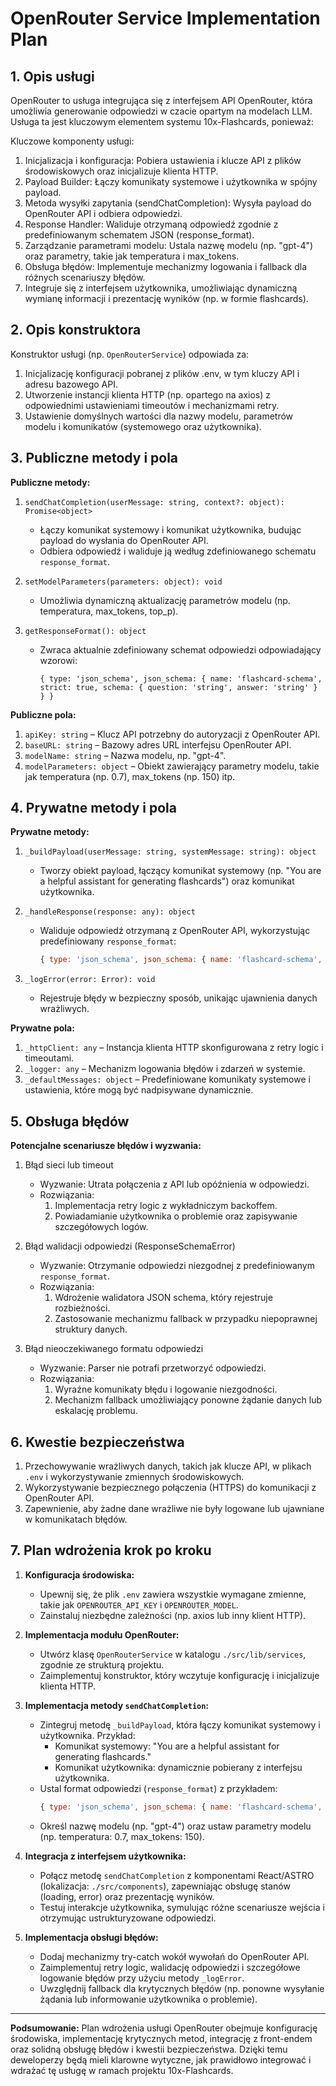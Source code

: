 # OpenRouter Service Implementation Plan

## 1. Opis usługi
OpenRouter to usługa integrująca się z interfejsem API OpenRouter, która umożliwia generowanie odpowiedzi w czacie opartym na modelach LLM. Usługa ta jest kluczowym elementem systemu 10x-Flashcards, ponieważ:

Kluczowe komponenty usługi:
1. Inicjalizacja i konfiguracja: Pobiera ustawienia i klucze API z plików środowiskowych oraz inicjalizuje klienta HTTP.
2. Payload Builder: Łączy komunikaty systemowe i użytkownika w spójny payload.
3. Metoda wysyłki zapytania (sendChatCompletion): Wysyła payload do OpenRouter API i odbiera odpowiedzi.
4. Response Handler: Waliduje otrzymaną odpowiedź zgodnie z predefiniowanym schematem JSON (response_format).
5. Zarządzanie parametrami modelu: Ustala nazwę modelu (np. "gpt-4") oraz parametry, takie jak temperatura i max_tokens.
6. Obsługa błędów: Implementuje mechanizmy logowania i fallback dla różnych scenariuszy błędów.
7. Integruje się z interfejsem użytkownika, umożliwiając dynamiczną wymianę informacji i prezentację wyników (np. w formie flashcards).

## 2. Opis konstruktora
Konstruktor usługi (np. `OpenRouterService`) odpowiada za:

1. Inicjalizację konfiguracji pobranej z plików .env, w tym kluczy API i adresu bazowego API.
2. Utworzenie instancji klienta HTTP (np. opartego na axios) z odpowiednimi ustawieniami timeoutów i mechanizmami retry.
3. Ustawienie domyślnych wartości dla nazwy modelu, parametrów modelu i komunikatów (systemowego oraz użytkownika).

## 3. Publiczne metody i pola
**Publiczne metody:**

1. `sendChatCompletion(userMessage: string, context?: object): Promise<object>`
   - Łączy komunikat systemowy i komunikat użytkownika, budując payload do wysłania do OpenRouter API.
   - Odbiera odpowiedź i waliduje ją według zdefiniowanego schematu `response_format`.

2. `setModelParameters(parameters: object): void`
   - Umożliwia dynamiczną aktualizację parametrów modelu (np. temperatura, max_tokens, top_p).

3. `getResponseFormat(): object`
   - Zwraca aktualnie zdefiniowany schemat odpowiedzi odpowiadający wzorowi:
     ```
     { type: 'json_schema', json_schema: { name: 'flashcard-schema', strict: true, schema: { question: 'string', answer: 'string' } } }
     ```

**Publiczne pola:**

1. `apiKey: string` – Klucz API potrzebny do autoryzacji z OpenRouter API.
2. `baseURL: string` – Bazowy adres URL interfejsu OpenRouter API.
3. `modelName: string` – Nazwa modelu, np. "gpt-4".
4. `modelParameters: object` – Obiekt zawierający parametry modelu, takie jak temperatura (np. 0.7), max_tokens (np. 150) itp.

## 4. Prywatne metody i pola
**Prywatne metody:**

1. `_buildPayload(userMessage: string, systemMessage: string): object`
   - Tworzy obiekt payload, łączący komunikat systemowy (np. "You are a helpful assistant for generating flashcards") oraz komunikat użytkownika.

2. `_handleResponse(response: any): object`
   - Waliduje odpowiedź otrzymaną z OpenRouter API, wykorzystując predefiniowany `response_format`:
     ```javascript
     { type: 'json_schema', json_schema: { name: 'flashcard-schema', strict: true, schema: { question: 'string', answer: 'string' } } }
     ```

3. `_logError(error: Error): void`
   - Rejestruje błędy w bezpieczny sposób, unikając ujawnienia danych wrażliwych.

**Prywatne pola:**

1. `_httpClient: any` – Instancja klienta HTTP skonfigurowana z retry logic i timeoutami.
2. `_logger: any` – Mechanizm logowania błędów i zdarzeń w systemie.
3. `_defaultMessages: object` – Predefiniowane komunikaty systemowe i ustawienia, które mogą być nadpisywane dynamicznie.

## 5. Obsługa błędów
**Potencjalne scenariusze błędów i wyzwania:**

1. Błąd sieci lub timeout
   - Wyzwanie: Utrata połączenia z API lub opóźnienia w odpowiedzi.
   - Rozwiązania:
     1. Implementacja retry logic z wykładniczym backoffem.
     2. Powiadamianie użytkownika o problemie oraz zapisywanie szczegółowych logów.

2. Błąd walidacji odpowiedzi (ResponseSchemaError)
   - Wyzwanie: Otrzymanie odpowiedzi niezgodnej z predefiniowanym `response_format`.
   - Rozwiązania:
     1. Wdrożenie walidatora JSON schema, który rejestruje rozbieżności.
     2. Zastosowanie mechanizmu fallback w przypadku niepoprawnej struktury danych.

4. Błąd nieoczekiwanego formatu odpowiedzi
   - Wyzwanie: Parser nie potrafi przetworzyć odpowiedzi.
   - Rozwiązania:
     1. Wyraźne komunikaty błędu i logowanie niezgodności.
     2. Mechanizm fallback umożliwiający ponowne żądanie danych lub eskalację problemu.

## 6. Kwestie bezpieczeństwa
1. Przechowywanie wrażliwych danych, takich jak klucze API, w plikach `.env` i wykorzystywanie zmiennych środowiskowych.
2. Wykorzystywanie bezpiecznego połączenia (HTTPS) do komunikacji z OpenRouter API.
3. Zapewnienie, aby żadne dane wrażliwe nie były logowane lub ujawniane w komunikatach błędów.


## 7. Plan wdrożenia krok po kroku
1. **Konfiguracja środowiska:**
   - Upewnij się, że plik `.env` zawiera wszystkie wymagane zmienne, takie jak `OPENROUTER_API_KEY` i `OPENROUTER_MODEL`.
   - Zainstaluj niezbędne zależności (np. axios lub inny klient HTTP).

2. **Implementacja modułu OpenRouter:**
   - Utwórz klasę `OpenRouterService` w katalogu `./src/lib/services`, zgodnie ze strukturą projektu.
   - Zaimplementuj konstruktor, który wczytuje konfigurację i inicjalizuje klienta HTTP.

3. **Implementacja metody `sendChatCompletion`:**
   - Zintegruj metodę `_buildPayload`, która łączy komunikat systemowy i użytkownika. Przykład:
     - Komunikat systemowy: "You are a helpful assistant for generating flashcards."
     - Komunikat użytkownika: dynamicznie pobierany z interfejsu użytkownika.
   - Ustal format odpowiedzi (`response_format`) z przykładem:
     ```javascript
     { type: 'json_schema', json_schema: { name: 'flashcard-schema', strict: true, schema: { question: 'string', answer: 'string' } } }
     ```
   - Określ nazwę modelu (np. "gpt-4") oraz ustaw parametry modelu (np. temperatura: 0.7, max_tokens: 150).

4. **Integracja z interfejsem użytkownika:**
   - Połącz metodę `sendChatCompletion` z komponentami React/ASTRO (lokalizacja: `./src/components`), zapewniając obsługę stanów (loading, error) oraz prezentację wyników.
   - Testuj interakcje użytkownika, symulując różne scenariusze wejścia i otrzymując ustrukturyzowane odpowiedzi.

5. **Implementacja obsługi błędów:**
   - Dodaj mechanizmy try-catch wokół wywołań do OpenRouter API.
   - Zaimplementuj retry logic, walidację odpowiedzi i szczegółowe logowanie błędów przy użyciu metody `_logError`.
   - Uwzględnij fallback dla krytycznych błędów (np. ponowne wysyłanie żądania lub informowanie użytkownika o problemie).

---

**Podsumowanie:**
Plan wdrożenia usługi OpenRouter obejmuje konfigurację środowiska, implementację krytycznych metod, integrację z front-endem oraz solidną obsługę błędów i kwestii bezpieczeństwa. Dzięki temu deweloperzy będą mieli klarowne wytyczne, jak prawidłowo integrować i wdrażać tę usługę w ramach projektu 10x-Flashcards. 
